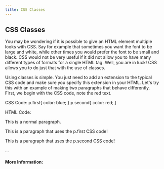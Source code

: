 ```yaml
---
title: CSS Classes
---
```

## CSS Classes

<!-- The article goes here, in GitHub-flavored Markdown. Feel free to add YouTube videos, images, and CodePen/JSBin embeds  -->
You may be wondering if it is possible to give an HTML element multiple looks with CSS. Say for example that sometimes you want the font to be large and white, while other times you would prefer the font to be small and black. CSS would not be very useful if it did not allow you to have many different types of formats for a single HTML tag. Well, you are in luck! CSS allows you to do just that with the use of classes.

Using classes is simple. You just need to add an extension to the typical CSS code and make sure you specify this extension in your HTML. Let's try this with an example of making two paragraphs that behave differently. First, we begin with the CSS code, note the red text.

CSS Code:
p.first{ color: blue; }
p.second{ color: red; }


HTML Code:
<html>
<body>
<p>This is a normal paragraph.</p>
<p class="first">This is a paragraph that uses the p.first CSS code!</p>
<p class="second">This is a paragraph that uses the p.second CSS code!</p>
...

#### More Information:


